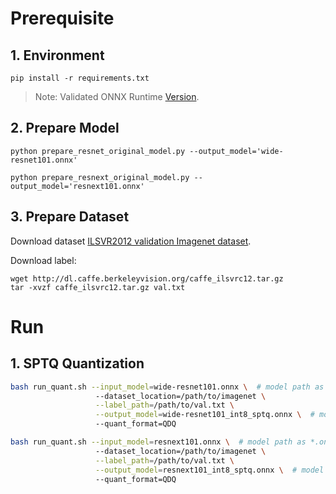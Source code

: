 # Prerequisite

## 1. Environment

```shell
pip install -r requirements.txt
```

> Note: Validated ONNX Runtime [Version](/docs/source/installation_guide.md#validated-software-environment).

## 2. Prepare Model

```shell
python prepare_resnet_original_model.py --output_model='wide-resnet101.onnx'
```

```shell
python prepare_resnext_original_model.py --output_model='resnext101.onnx'
```

## 3. Prepare Dataset

Download dataset [ILSVR2012 validation Imagenet dataset](http://www.image-net.org/challenges/LSVRC/2012/downloads).

Download label:

```shell
wget http://dl.caffe.berkeleyvision.org/caffe_ilsvrc12.tar.gz
tar -xvzf caffe_ilsvrc12.tar.gz val.txt
```

# Run

## 1. SPTQ Quantization

```bash
bash run_quant.sh --input_model=wide-resnet101.onnx \  # model path as *.onnx
                   --dataset_location=/path/to/imagenet \
                   --label_path=/path/to/val.txt \
                   --output_model=wide-resnet101_int8_sptq.onnx \  # model path as *.onnx
                   --quant_format=QDQ
```

```bash
bash run_quant.sh --input_model=resnext101.onnx \  # model path as *.onnx
                   --dataset_location=/path/to/imagenet \
                   --label_path=/path/to/val.txt \
                   --output_model=resnext101_int8_sptq.onnx \  # model path as *.onnx
                   --quant_format=QDQ
```
